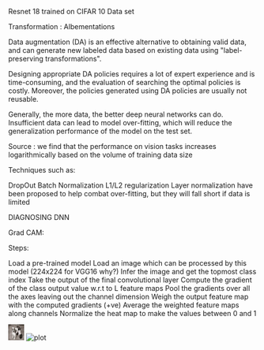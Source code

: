 
Resnet 18 trained on CIFAR 10 Data set 

Transformation : Albementations

Data augmentation (DA) is an effective alternative to obtaining valid data, and can generate new labeled data based on existing data using "label-preserving transformations". 

Designing appropriate DA policies requires a lot of expert experience and is time-consuming, and the evaluation of searching the optimal policies is costly. Moreover, the policies generated using DA policies are usually not reusable.

Generally, the more data, the better deep neural networks can do. Insufficient data can lead to model over-fitting, which will reduce the generalization performance of the model on the test set.

Source : we find that the performance on vision tasks increases logarithmically based on the volume of training data size

 

Techniques such as:

DropOut
Batch Normalization
L1/L2 regularization 
Layer normalization 
have been proposed to help combat over-fitting, but they will fall short if data is limited



DIAGNOSING DNN

Grad CAM:

Steps: 

Load a pre-trained model
Load an image which can be processed by this model (224x224 for VGG16 why?)
Infer the image and get the topmost class index
Take the output of the final convolutional layer
Compute the gradient of the class output value w.r.t to L feature maps
Pool the gradients over all the axes leaving out the channel dimension
Weigh the output feature map with the computed gradients (+ve)
Average the weighted feature maps along channels
Normalize the heat map to make the values between 0 and 1


![plot](./test/dog/dog1.png)
![plot](./Gradcam_out/map.png)


